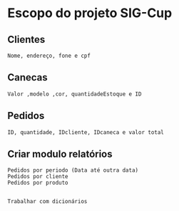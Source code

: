 # Escopo do projeto SIG-Cup

## Clientes
    Nome, endereço, fone e cpf
## Canecas 
    Valor ,modelo ,cor, quantidadeEstoque e ID 
## Pedidos
    ID, quantidade, IDcliente, IDcaneca e valor total


## Criar modulo relatórios

    Pedidos por periodo (Data até outra data)
    Pedidos por cliente
    Pedidos por produto


    Trabalhar com dicionários    
